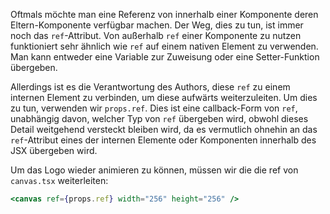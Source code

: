 Oftmals möchte man eine Referenz von innerhalb einer Komponente deren Eltern-Komponente verfügbar machen. Der Weg, dies zu tun, ist immer noch das `ref`-Attribut. Von außerhalb `ref` einer Komponente zu nutzen funktioniert sehr ähnlich wie `ref` auf einem nativen Element zu verwenden. Man kann entweder eine Variable zur Zuweisung oder eine Setter-Funktion übergeben.

Allerdings ist es die Verantwortung des Authors, diese `ref` zu einem internen Element zu verbinden, um diese aufwärts weiterzuleiten. Um dies zu tun, verwenden wir `props.ref`. Dies ist eine callback-Form von `ref`, unabhängig davon, welcher Typ von `ref` übergeben wird, obwohl dieses Detail weitgehend versteckt bleiben wird, da es vermutlich ohnehin an das `ref`-Attribut eines der internen Elemente oder Komponenten innerhalb des JSX übergeben wird.

Um das Logo wieder animieren zu können, müssen wir die die ref von `canvas.tsx` weiterleiten:

```jsx
<canvas ref={props.ref} width="256" height="256" />
```
